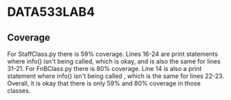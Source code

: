 # DATA533LAB4

## Coverage 
For StaffClass.py there is 59% coverage. Lines 16-24 are print statements where info() isn't being called, which is okay, and is also the same for lines 31-21.
For FnBClass.py there is 80% coverage. Line 14 is also a print statement where info() isn't being called , which is the same for lines 22-23.
Overall, it is okay that there is only 59% and 80% coverage in those classes.

